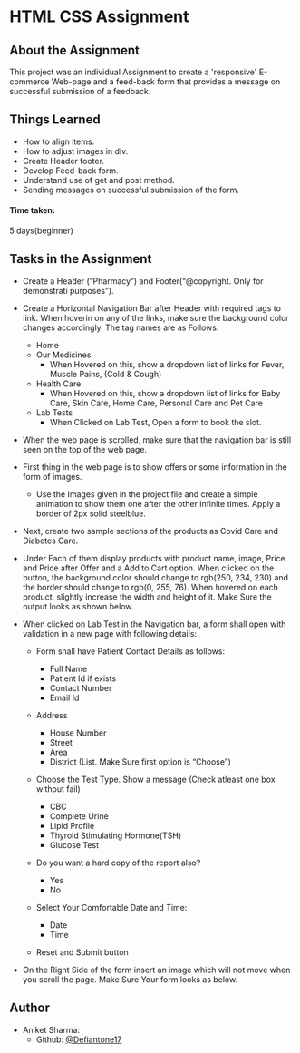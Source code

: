 
# HTML CSS Assignment
## About the Assignment
This project was an individual Assignment to create a 'responsive' E-commerce Web-page and a feed-back form that provides a message on successful submission of a feedback. 


## Things Learned

* How to align items.
* How to adjust images in div.
* Create Header footer.
* Develop Feed-back form.
* Understand use of get and post method.
* Sending messages on successful submission of the form.

#### Time taken:

5 days(beginner)

## Tasks in the Assignment
* Create a Header (“Pharmacy”) and Footer(“@copyright. Only for demonstrati purposes”).

* Create a Horizontal Navigation Bar after Header with required tags to link. When hoverin on any of the links, make sure the background color changes accordingly. The tag names are as Follows:
    * Home
    * Our Medicines
        * When Hovered on this, show a dropdown list of links for Fever, Muscle Pains, (Cold & Cough)
    * Health Care
        * When Hovered on this, show a dropdown list of links for Baby Care, Skin Care, Home Care, Personal Care and Pet Care
    * Lab Tests
        * When Clicked on Lab Test, Open a form to book the slot.
    
* When the web page is scrolled, make sure that the navigation bar is still seen on the top of the web page.

* First thing in the web page is to show offers or some information in the form of images.
    * Use the Images given in the project file and create a simple animation to show them one after the other infinite times. Apply a border of 2px solid steelblue.

* Next, create two sample sections of the products as Covid Care and Diabetes Care.

* Under Each of them display products with product name, image, Price and Price after Offer and a Add to Cart option. When clicked on the button, the background color should change to rgb(250, 234, 230) and the border should change to rgb(0, 255, 76). When hovered on each product, slightly increase the width and height of it. Make Sure the output looks as shown below.

* When clicked on Lab Test in the Navigation bar, a form shall open with validation in a new page with following details:
    
    * Form shall have Patient Contact Details as follows:
        * Full Name
        * Patient Id if exists
        * Contact Number
        * Email Id
    
    * Address
        * House Number
        * Street
        * Area
        * District (List. Make Sure first option is “Choose”)

    * Choose the Test Type. Show a message (Check atleast one box without fail)
        * CBC
        * Complete Urine
        * Lipid Profile
        * Thyroid Stimulating Hormone(TSH)
        * Glucose Test
    
    * Do you want a hard copy of the report also?
        * Yes
        * No
    
    * Select Your Comfortable Date and Time:
        * Date
        * Time
    
    * Reset and Submit button

* On the Right Side of the form insert an image which will not move when you scroll the page. Make Sure Your form looks as below.

## Author

- Aniket Sharma:
    - Github: [@Defiantone17](https://github.com/thedefiantone17)

